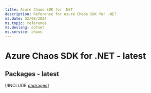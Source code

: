 ```yaml
---
title: Azure Chaos SDK for .NET
description: Reference for Azure Chaos SDK for .NET
ms.date: 02/08/2024
ms.topic: reference
ms.devlang: dotnet
ms.service: chaos
---
```

# Azure Chaos SDK for .NET - latest
## Packages - latest
[!INCLUDE [packages](chaos-index.md)]